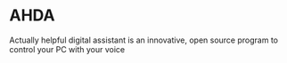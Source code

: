 # AHDA
Actually helpful digital assistant is an innovative, open source program to control your PC with your voice
